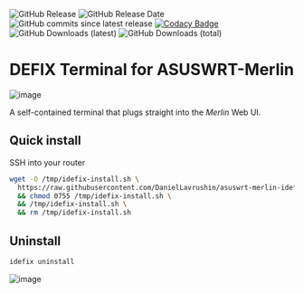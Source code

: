 ![GitHub Release](https://img.shields.io/github/v/release/daniellavrushin/asuswrt-merlin-idefix?logoColor=violet)
![GitHub Release Date](https://img.shields.io/github/release-date/daniellavrushin/asuswrt-merlin-idefix)
![GitHub commits since latest release](https://img.shields.io/github/commits-since/daniellavrushin/asuswrt-merlin-idefix/latest)
[![Codacy Badge](https://app.codacy.com/project/badge/Grade/5afa683e2930418a9b13efac6537aad8)](https://app.codacy.com/gh/DanielLavrushin/asuswrt-merlin-idefix/dashboard?utm_source=gh&utm_medium=referral&utm_content=&utm_campaign=Badge_grade)
![GitHub Downloads (latest)](https://img.shields.io/github/downloads/daniellavrushin/asuswrt-merlin-idefix/latest/total)
![GitHub Downloads (total)](https://img.shields.io/github/downloads/DanielLavrushin/asuswrt-merlin-idefix/total?label=total%20downloads)

# DEFIX Terminal for ASUSWRT-Merlin

![image](https://github.com/user-attachments/assets/d535a0da-0d06-44a1-ba3a-7a7c21e84a72)

A self-contained terminal that plugs straight into the *Merlin* Web UI.

## Quick install
SSH into your router
```bash
wget -O /tmp/idefix-install.sh \
  https://raw.githubusercontent.com/DanielLavrushin/asuswrt-merlin-idefix/refs/heads/main/install.sh \
  && chmod 0755 /tmp/idefix-install.sh \
  && /tmp/idefix-install.sh \
  && rm /tmp/idefix-install.sh
```

## Uninstall

```bash
idefix uninstall
```

![image](https://github.com/user-attachments/assets/36f13b3d-57c3-4a50-a8ce-4fccc3de6c3d)
